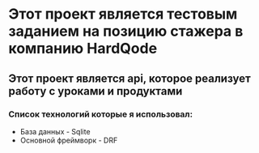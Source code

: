 <h1>Этот проект является тестовым заданием на позицию стажера в компанию HardQode</h1>
<h2>Этот проект является api, которое реализует работу с уроками и продуктами</h2>
<h3>Список технологий которые я использовал:</h3>
<ul>
    <li>База данных - Sqlite</li>
    <li>Основной фреймворк - DRF</li>
</ul>